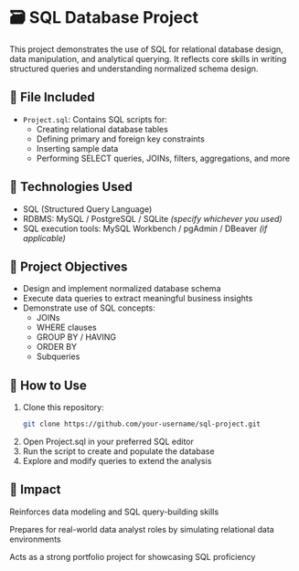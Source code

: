# 🗃️ SQL Database Project

This project demonstrates the use of SQL for relational database design, data manipulation, and analytical querying. It reflects core skills in writing structured queries and understanding normalized schema design.

## 📄 File Included

- `Project.sql`: Contains SQL scripts for:
  - Creating relational database tables
  - Defining primary and foreign key constraints
  - Inserting sample data
  - Performing SELECT queries, JOINs, filters, aggregations, and more

## 🧰 Technologies Used

- SQL (Structured Query Language)
- RDBMS: MySQL / PostgreSQL / SQLite *(specify whichever you used)*
- SQL execution tools: MySQL Workbench / pgAdmin / DBeaver *(if applicable)*

## 🎯 Project Objectives

- Design and implement normalized database schema
- Execute data queries to extract meaningful business insights
- Demonstrate use of SQL concepts: 
  - JOINs
  - WHERE clauses
  - GROUP BY / HAVING
  - ORDER BY
  - Subqueries

## 🚀 How to Use

1. Clone this repository:
   ```bash
   git clone https://github.com/your-username/sql-project.git
2. Open Project.sql in your preferred SQL editor
3. Run the script to create and populate the database
4. Explore and modify queries to extend the analysis

## 🌟 Impact
Reinforces data modeling and SQL query-building skills

Prepares for real-world data analyst roles by simulating relational data environments

Acts as a strong portfolio project for showcasing SQL proficiency



